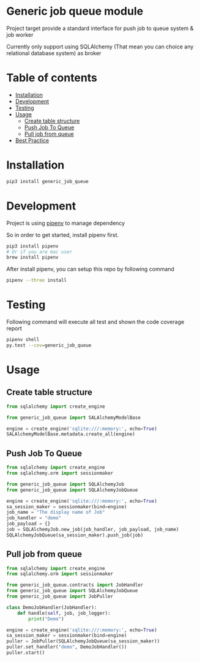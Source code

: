 Generic job queue module
=================

Project target provide a standard interface for push job to queue system & job worker

Currently only support using SQLAlchemy (That mean you can choice any relational database system) as broker

Table of contents
=================
  * [Installation](#installation)
  * [Development](#development)
  * [Testing](#testing)
  * [Usage](#usage)
    * [Create table structure](#create-table-structure)
    * [Push Job To Queue](#push-job-to-queue)
    * [Pull job from queue](#pull-job-from-queue)
  * [Best Practice](#best-practice)

Installation
============
```bash
pip3 install generic_job_queue
```

Development
===========
Project is using [pipenv](https://github.com/kennethreitz/pipenv) to manage dependency

So in order to get started, install pipenv first.
```bash
pip3 install pipenv
# Or if you are mac user
brew install pipenv
``` 

After install pipenv, you can setup this repo by following command
```bash
pipenv --three install
```

Testing
=======
Following command will execute all test and shown the code coverage report
```bash
pipenv shell
py.test --cov=generic_job_queue
```

Usage
=====
Create table structure
----------------------
```python
from sqlalchemy import create_engine

from generic_job_queue import SALAlchemyModelBase

engine = create_engine('sqlite:///:memory:', echo=True)
SALAlchemyModelBase.metadata.create_all(engine)

```

Push Job To Queue
-----------------
```python
from sqlalchemy import create_engine
from sqlalchemy.orm import sessionmaker

from generic_job_queue import SQLAlchemyJob
from generic_job_queue import SQLAlchemyJobQueue

engine = create_engine('sqlite:///:memory:', echo=True)
sa_session_maker = sessionmaker(bind=engine)
job_name = "The display name of Job"
job_handler = "demo"
job_payload = {}
job = SQLAlchemyJob.new_job(job_handler, job_payload, job_name)
SQLAlchemyJobQueue(sa_session_maker).push_job(job)
```

Pull job from queue
-------------------
```python
from sqlalchemy import create_engine
from sqlalchemy.orm import sessionmaker

from generic_job_queue.contracts import JobHandler
from generic_job_queue import SQLAlchemyJobQueue
from generic_job_queue import JobPuller

class DemoJobHandler(JobHandler):
    def handle(self, job, job_logger):
        print("Demo")

engine = create_engine('sqlite:///:memory:', echo=True)
sa_session_maker = sessionmaker(bind=engine)
puller = JobPuller(SQLAlchemyJobQueue(sa_session_maker))
puller.set_handler("demo", DemoJobHandler())
puller.start()
```
